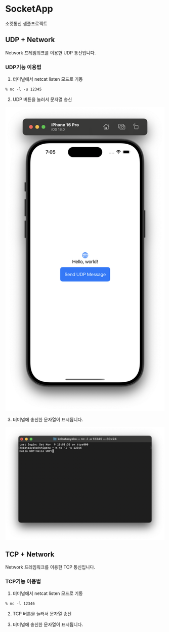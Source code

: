 # SocketApp
소켓통신 샘플프로젝트

## UDP + Network
Network 프레임워크를 이용한 UDP 통신입니다.

### UDP기능 이용법
1. 터미널에서 netcat listen 모드로 기동
```
% nc -l -u 12345
```

2. UDP 버튼을 눌러서 문자열 송신

![iOS.png](https://github.com/kobataAyaka/SocketApp/blob/images/iOS.png)

3. 터미널에 송신한 문자열이 표시됩니다.

![terminal.png](https://github.com/kobataAyaka/SocketApp/blob/images/terminal.png)

## TCP + Network
Network 프레임워크를 이용한 TCP 통신입니다.

### TCP기능 이용법
1. 터미널에서 netcat listen 모드로 기동
```
% nc -l 12346
```

2. TCP 버튼을 눌러서 문자열 송신

3. 터미널에 송신한 문자열이 표시됩니다.
